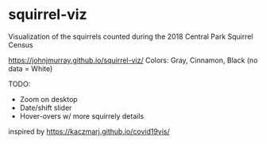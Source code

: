 # squirrel-viz
Visualization of the squirrels counted during the 2018 Central Park Squirrel Census

https://johnjmurray.github.io/squirrel-viz/
Colors: Gray, Cinnamon, Black (no data = White)

TODO:
- Zoom on desktop
- Date/shift slider
- Hover-overs w/ more squirrely details


inspired by https://kaczmarj.github.io/covid19vis/
